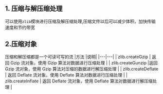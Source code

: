 ## 1. 压缩与解压缩处理

可以使用`zlib`模块进行压缩及解压缩处理,压缩文件以后可以减少体积，加快传输速度和节约带宽

## 2.压缩对象

压缩和解压缩都是一个可读可写的流
|方法 |说明|
|---|---|
| zlib.createGzip | 返回 Gzip 流对象，使用 Gzip 算法对数据进行压缩处理 |
| zlib.createGunzip |返回 Gzip 流对象，使用 Gzip 算法对压缩的数据进行解压缩处理 |
| zlib.createDeflate | 返回 Deflate 流对象，使用 Deflate 算法对数据进行压缩处理 |
| zlib.createInflate | 返回 Deflate 流对象，使用 Deflate 算法对数据进行解压缩处理 |
